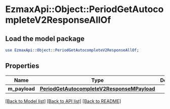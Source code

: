 # EzmaxApi::Object::PeriodGetAutocompleteV2ResponseAllOf

## Load the model package
```perl
use EzmaxApi::Object::PeriodGetAutocompleteV2ResponseAllOf;
```

## Properties
Name | Type | Description | Notes
------------ | ------------- | ------------- | -------------
**m_payload** | [**PeriodGetAutocompleteV2ResponseMPayload**](PeriodGetAutocompleteV2ResponseMPayload.md) |  | 

[[Back to Model list]](../README.md#documentation-for-models) [[Back to API list]](../README.md#documentation-for-api-endpoints) [[Back to README]](../README.md)


